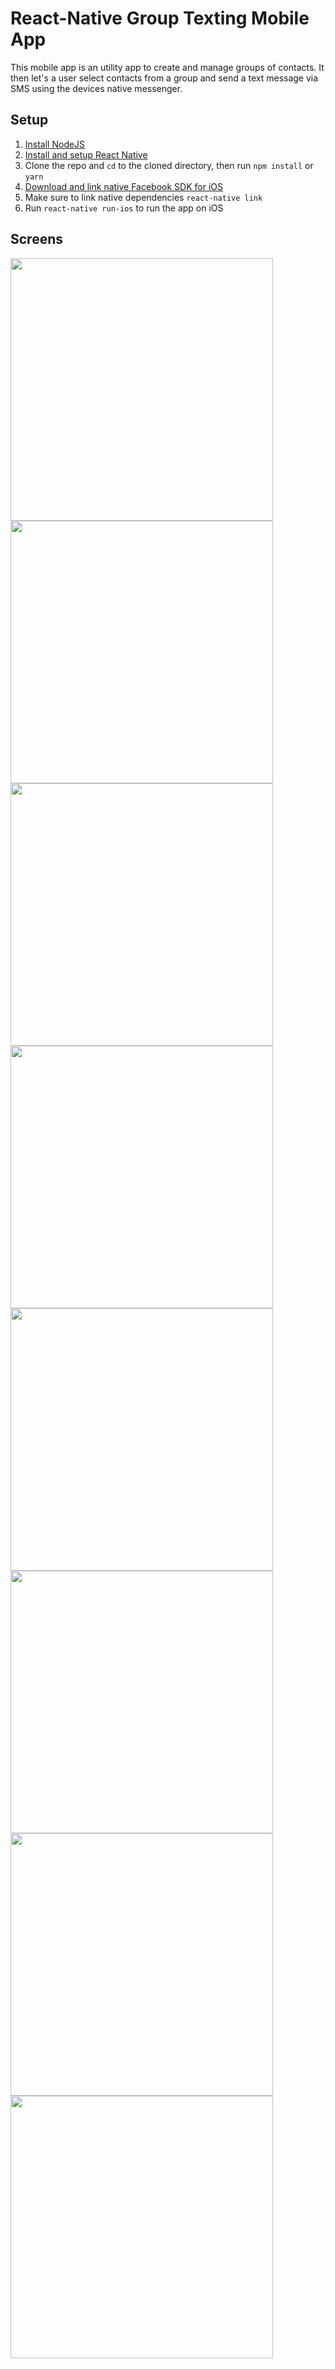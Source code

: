 # React-Native Group Texting Mobile App

This mobile app is an utility app to create and manage groups of contacts. It then let's a user select contacts from a group and send a text message via SMS using the devices native messenger.


## Setup
1. [Install NodeJS](https://nodejs.org/en/)
2. [Install and setup React Native](https://facebook.github.io/react-native/docs/getting-started.html)
3. Clone the repo and `cd` to the cloned directory, then run `npm install` or `yarn`
4. [Download and link native Facebook SDK for iOS](https://developers.facebook.com/docs/ios/getting-started/)
5. Make sure to link native dependencies `react-native link`
4. Run `react-native run-ios` to run the app on iOS

## Screens
<img src="/screenshots/1.PNG" width="420" align="left" />
<img src="/screenshots/2.PNG" width="420" align="left" />
<img src="/screenshots/7.PNG" width="420" align="left" />
<img src="/screenshots/3.PNG" width="420" align="left" />
<img src="/screenshots/4.PNG" width="420" align="left" />
<img src="/screenshots/5.PNG" width="420" align="left" />
<img src="/screenshots/6.PNG" width="420" align="left" />
<img src="/screenshots/8.PNG" width="420" align="left" />
